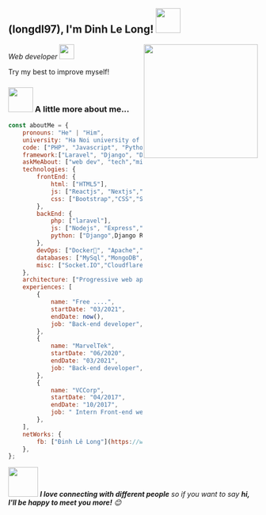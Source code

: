 <h2> (longdl97), I'm Dinh Le Long! <img src="https://media.giphy.com/media/12oufCB0MyZ1Go/giphy.gif" width="50"></h2>
<img align='right' src="https://media.giphy.com/media/M9gbBd9nbDrOTu1Mqx/giphy.gif" width="230">
<p><em>Web developer </a><img src="https://media.giphy.com/media/WUlplcMpOCEmTGBtBW/giphy.gif" width="30"> 
</em></p>
<p>Try my best to improve myself!</p>

### <img src="https://media.giphy.com/media/VgCDAzcKvsR6OM0uWg/giphy.gif" width="50"> A little more about me...  

```javascript
const aboutMe = {
    pronouns: "He" | "Him",
    university: "Ha Noi university of science and technology (HUST)",
    code: ["PHP", "Javascript", "Python"],
    framework:["Laravel", "Django", "Django REST framework","Nestjs"],
    askMeAbout: ["web dev", "tech","micrioservices","education"],
    technologies: {
        frontEnd: {
            html: ["HTML5"],
            js: ["Reactjs", "Nextjs","Jquerry"],
            css: ["Bootstrap","CSS","SCSS"]
        },
        backEnd: {
            php: ["laravel"],
            js: ["Nodejs", "Express","Nestjs"],
            python: ["Django",Django REST framework]
        },
        devOps: ["Docker🐳", "Apache","NGINX"],
        databases: ["MySql","MongoDB","Postgresql"],
        misc: ["Socket.IO","Cloudflare"],
    },
    architecture: ["Progressive web applications", "Single page applications","Microservices"],
    experiences: [
        {
            name: "Free ....",
            startDate: "03/2021",
            endDate: now(),
            job: "Back-end developer",
        },
        {
            name: "MarvelTek",
            startDate: "06/2020",
            endDate: "03/2021",
            job: "Back-end developer",
        },
        {
            name: "VCCorp",
            startDate: "04/2017",
            endDate: "10/2017",
            job: " Intern Front-end web developer",
        },
    ],
    netWorks: {
        fb: ["Đinh Lê Long"](https://www.facebook.com/bonisop),
    },
};
```

<img src="https://media.giphy.com/media/LnQjpWaON8nhr21vNW/giphy.gif" width="60"> <em><b>I love connecting with different people</b> so if you want to say <b>hi, I'll be happy to meet you more!</b> 😊</em>
